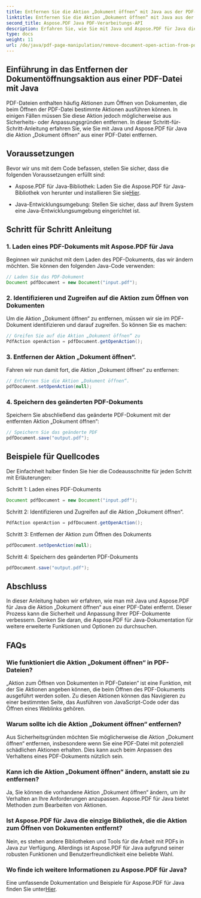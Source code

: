 ```yaml
---
title: Entfernen Sie die Aktion „Dokument öffnen“ mit Java aus der PDF-Datei
linktitle: Entfernen Sie die Aktion „Dokument öffnen“ mit Java aus der PDF-Datei
second_title: Aspose.PDF Java PDF-Verarbeitungs-API
description: Erfahren Sie, wie Sie mit Java und Aspose.PDF für Java die Aktion „Dokument öffnen“ aus PDF-Dateien entfernen. Verbessern Sie die Sicherheit und Anpassung.
type: docs
weight: 11
url: /de/java/pdf-page-manipulation/remove-document-open-action-from-pdf-file-using-java/
---
```


## Einführung in das Entfernen der Dokumentöffnungsaktion aus einer PDF-Datei mit Java

PDF-Dateien enthalten häufig Aktionen zum Öffnen von Dokumenten, die beim Öffnen der PDF-Datei bestimmte Aktionen ausführen können. In einigen Fällen müssen Sie diese Aktion jedoch möglicherweise aus Sicherheits- oder Anpassungsgründen entfernen. In dieser Schritt-für-Schritt-Anleitung erfahren Sie, wie Sie mit Java und Aspose.PDF für Java die Aktion „Dokument öffnen“ aus einer PDF-Datei entfernen.

## Voraussetzungen

Bevor wir uns mit dem Code befassen, stellen Sie sicher, dass die folgenden Voraussetzungen erfüllt sind:

-  Aspose.PDF für Java-Bibliothek: Laden Sie die Aspose.PDF für Java-Bibliothek von herunter und installieren Sie sie[Hier](https://releases.aspose.com/pdf/java/).

- Java-Entwicklungsumgebung: Stellen Sie sicher, dass auf Ihrem System eine Java-Entwicklungsumgebung eingerichtet ist.

## Schritt für Schritt Anleitung

### 1. Laden eines PDF-Dokuments mit Aspose.PDF für Java

Beginnen wir zunächst mit dem Laden des PDF-Dokuments, das wir ändern möchten. Sie können den folgenden Java-Code verwenden:

```java
// Laden Sie das PDF-Dokument
Document pdfDocument = new Document("input.pdf");
```

### 2. Identifizieren und Zugreifen auf die Aktion zum Öffnen von Dokumenten

Um die Aktion „Dokument öffnen“ zu entfernen, müssen wir sie im PDF-Dokument identifizieren und darauf zugreifen. So können Sie es machen:

```java
// Greifen Sie auf die Aktion „Dokument öffnen“ zu
PdfAction openAction = pdfDocument.getOpenAction();
```

### 3. Entfernen der Aktion „Dokument öffnen“.

Fahren wir nun damit fort, die Aktion „Dokument öffnen“ zu entfernen:

```java
// Entfernen Sie die Aktion „Dokument öffnen“.
pdfDocument.setOpenAction(null);
```

### 4. Speichern des geänderten PDF-Dokuments

Speichern Sie abschließend das geänderte PDF-Dokument mit der entfernten Aktion „Dokument öffnen“:

```java
// Speichern Sie das geänderte PDF
pdfDocument.save("output.pdf");
```

## Beispiele für Quellcodes

Der Einfachheit halber finden Sie hier die Codeausschnitte für jeden Schritt mit Erläuterungen:

Schritt 1: Laden eines PDF-Dokuments
```java
Document pdfDocument = new Document("input.pdf");
```

Schritt 2: Identifizieren und Zugreifen auf die Aktion „Dokument öffnen“.
```java
PdfAction openAction = pdfDocument.getOpenAction();
```

Schritt 3: Entfernen der Aktion zum Öffnen des Dokuments
```java
pdfDocument.setOpenAction(null);
```

Schritt 4: Speichern des geänderten PDF-Dokuments
```java
pdfDocument.save("output.pdf");
```

## Abschluss

In dieser Anleitung haben wir erfahren, wie man mit Java und Aspose.PDF für Java die Aktion „Dokument öffnen“ aus einer PDF-Datei entfernt. Dieser Prozess kann die Sicherheit und Anpassung Ihrer PDF-Dokumente verbessern. Denken Sie daran, die Aspose.PDF für Java-Dokumentation für weitere erweiterte Funktionen und Optionen zu durchsuchen.

## FAQs

### Wie funktioniert die Aktion „Dokument öffnen“ in PDF-Dateien?

„Aktion zum Öffnen von Dokumenten in PDF-Dateien“ ist eine Funktion, mit der Sie Aktionen angeben können, die beim Öffnen des PDF-Dokuments ausgeführt werden sollen. Zu diesen Aktionen können das Navigieren zu einer bestimmten Seite, das Ausführen von JavaScript-Code oder das Öffnen eines Weblinks gehören.

### Warum sollte ich die Aktion „Dokument öffnen“ entfernen?

Aus Sicherheitsgründen möchten Sie möglicherweise die Aktion „Dokument öffnen“ entfernen, insbesondere wenn Sie eine PDF-Datei mit potenziell schädlichen Aktionen erhalten. Dies kann auch beim Anpassen des Verhaltens eines PDF-Dokuments nützlich sein.

### Kann ich die Aktion „Dokument öffnen“ ändern, anstatt sie zu entfernen?

Ja, Sie können die vorhandene Aktion „Dokument öffnen“ ändern, um ihr Verhalten an Ihre Anforderungen anzupassen. Aspose.PDF für Java bietet Methoden zum Bearbeiten von Aktionen.

### Ist Aspose.PDF für Java die einzige Bibliothek, die die Aktion zum Öffnen von Dokumenten entfernt?

Nein, es stehen andere Bibliotheken und Tools für die Arbeit mit PDFs in Java zur Verfügung. Allerdings ist Aspose.PDF für Java aufgrund seiner robusten Funktionen und Benutzerfreundlichkeit eine beliebte Wahl.

### Wo finde ich weitere Informationen zu Aspose.PDF für Java?

 Eine umfassende Dokumentation und Beispiele für Aspose.PDF für Java finden Sie unter[Hier](https://reference.aspose.com/pdf/java/).